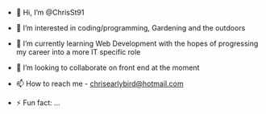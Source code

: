 - 👋 Hi, I’m @ChrisSt91
- 👀 I’m interested in coding/programming, Gardening and the outdoors
- 🌱 I’m currently learning Web Development with the hopes of progressing my career into a more IT specific role
- 💞️ I’m looking to collaborate on front end at the moment
- 📫 How to reach me - chrisearlybird@hotmail.com

- ⚡ Fun fact: ...


